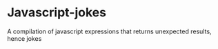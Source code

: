 # Javascript-jokes
A compilation of javascript expressions that returns unexpected results, hence jokes
